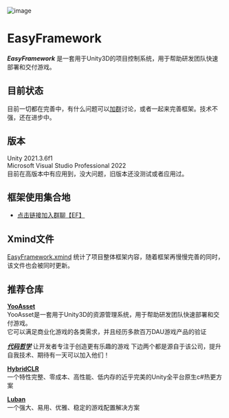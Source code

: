![image](https://github.com/HiWenHao/EFramework/blob/master/View.png)

# EasyFramework
***EasyFramework*** 是一套用于Unity3D的项目控制系统，用于帮助研发团队快速部署和交付游戏。    

## 目前状态
目前一切都在完善中，有什么问题可以[加群](https://jq.qq.com/?_wv=1027&k=4GvMJd6w)讨论，或者一起来完善框架。技术不强，还在进步中。

## 版本   
Unity 2021.3.6f1   
Microsoft Visual Studio Professional 2022    
目前在高版本中有应用到，没大问题，旧版本还没测试或者应用过。   

## 框架使用集合地

- [点击链接加入群聊【EF】](https://jq.qq.com/?_wv=1027&k=4GvMJd6w)

## Xmind文件
[EasyFramework.xmind](https://github.com/HiWenHao/EFramework/blob/master/Assets/EasyFramework/EFAssets/Other/EasyFramework-Unity.xmind)
统计了项目整体框架内容，随着框架再慢慢完善的同时，该文件也会被同时更新。

## 推荐仓库

**[YooAsset](https://github.com/tuyoogame/YooAsset)**   
  YooAsset是一套用于Unity3D的资源管理系统，用于帮助研发团队快速部署和交付游戏。   
  它可以满足商业化游戏的各类需求，并且经历多款百万DAU游戏产品的验证   


***[代码哲学](https://code-philosophy.com)***
  让开发者专注于创造更有乐趣的游戏
  下边两个都是源自于该公司，提升自我技术、期待有一天可以加入他们！

  **[HybridCLR](https://github.com/focus-creative-games/hybridclr)**   
      一个特性完整、零成本、高性能、低内存的近乎完美的Unity全平台原生c#热更方案     
     
  **[Luban](https://luban.doc.code-philosophy.com)**   
      一个强大、易用、优雅、稳定的游戏配置解决方案

    

